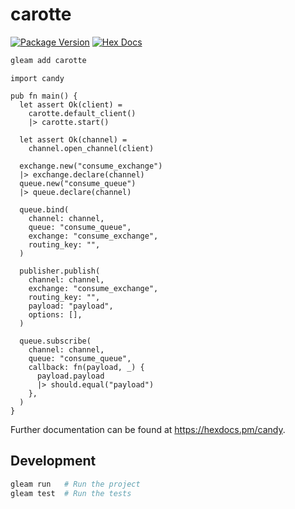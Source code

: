 # carotte

[![Package Version](https://img.shields.io/hexpm/v/candy)](https://hex.pm/packages/candy)
[![Hex Docs](https://img.shields.io/badge/hex-docs-ffaff3)](https://hexdocs.pm/candy/)

```sh
gleam add carotte
```

```gleam
import candy

pub fn main() {
  let assert Ok(client) =
    carotte.default_client()
    |> carotte.start()

  let assert Ok(channel) =
    channel.open_channel(client)

  exchange.new("consume_exchange")
  |> exchange.declare(channel)
  queue.new("consume_queue")
  |> queue.declare(channel)

  queue.bind(
    channel: channel,
    queue: "consume_queue",
    exchange: "consume_exchange",
    routing_key: "",
  )

  publisher.publish(
    channel: channel,
    exchange: "consume_exchange",
    routing_key: "",
    payload: "payload",
    options: [],
  )

  queue.subscribe(
    channel: channel,
    queue: "consume_queue",
    callback: fn(payload, _) {
      payload.payload
      |> should.equal("payload")
    },
  )
}
```

Further documentation can be found at <https://hexdocs.pm/candy>.

## Development

```sh
gleam run   # Run the project
gleam test  # Run the tests
```
